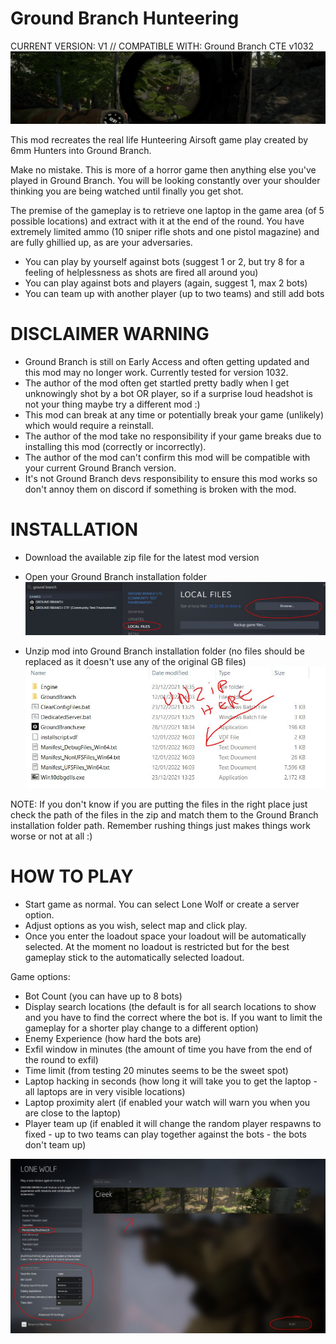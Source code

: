 # Ground Branch Hunteering

CURRENT VERSION: V1    //    COMPATIBLE WITH: Ground Branch CTE v1032
![Alt text](images/gb_hunteeringlogo.jpg?raw=true "hunteering")

This mod recreates the real life Hunteering Airsoft game play created by 6mm Hunters into Ground Branch.

Make no mistake. This is more of a horror game then anything else you've played in Ground Branch.
You will be looking constantly over your shoulder thinking you are being watched until finally you get shot.

The premise of the gameplay is to retrieve one laptop in the game area (of 5 possible locations) and extract with it at the end of the round.
You have extremely limited ammo (10 sniper rifle shots and one pistol magazine) and are fully ghillied up, as are your adversaries.

- You can play by yourself against bots (suggest 1 or 2, but try 8 for a feeling of helplessness as shots are fired all around you)
- You can play against bots and players (again, suggest 1, max 2 bots)
- You can team up with another player (up to two teams) and still add bots

# DISCLAIMER WARNING
- Ground Branch is still on Early Access and often getting updated and this mod may no longer work. Currently tested for version 1032.
- The author of the mod often get startled pretty badly when I get unknowingly shot by a bot OR player, so if a surprise loud headshot is not your thing maybe try a different mod :)
- This mod can break at any time or potentially break your game (unlikely) which would require a reinstall.
- The author of the mod take no responsibility if your game breaks due to installing this mod (correctly or incorrectly).
- The author of the mod can't confirm this mod will be compatible with your current Ground Branch version.
- It's not Ground Branch devs responsibility to ensure this mod works so don't annoy them on discord if something is broken with the mod.


# INSTALLATION

- Download the available zip file for the latest mod version
- Open your Ground Branch installation folder
![Alt text](images/gb_folder.JPG?raw=true "hunteering")

- Unzip mod into Ground Branch installation folder (no files should be replaced as it doesn't use any of the original GB files)
![Alt text](images/gb_unzip.JPG?raw=true "hunteering")

NOTE: If you don't know if you are putting the files in the right place just check the path of the files in the zip and match them to the Ground Branch installation folder path. Remember rushing things just makes things work worse or not at all :)


# HOW TO PLAY

- Start game as normal. You can select Lone Wolf or create a server option.
- Adjust options as you wish, select map and click play.
- Once you enter the loadout space your loadout will be automatically selected. At the moment no loadout is restricted but for the best gameplay stick to the automatically selected loadout.

Game options:
- Bot Count (you can have up to 8 bots)
- Display search locations (the default is for all search locations to show and you have to find the correct where the bot is. If you want to limit the gameplay for a shorter play change to a different option)
- Enemy Experience (how hard the bots are)
- Exfil window in minutes (the amount of time you have from the end of the round to exfil)
- Time limit (from testing 20 minutes seems to be the sweet spot)
- Laptop hacking in seconds (how long it will take you to get the laptop - all laptops are in very visible locations)
- Laptop proximity alert (if enabled your watch will warn you when you are close to the laptop)
- Player team up (if enabled it will change the random player respawns to fixed - up to two teams can play together against the bots - the bots don't team up)

![Alt text](images/gb_hunteering.JPG?raw=true "hunteering")
